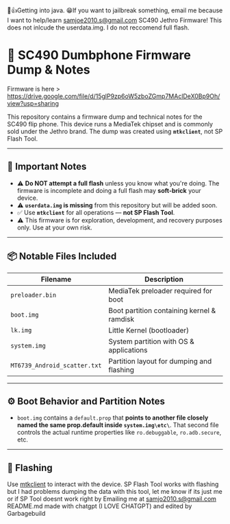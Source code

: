 🙌👍Getting into java.
😁If you want to jailbreak something, email me because I want to help/learn samjoe2010.s@gmail.com
SC490 Jethro Firmware!  This does not inlcude the userdata.img.  I do not reccomend full flash.
# 📱 SC490 Dumbphone Firmware Dump & Notes
Firmware is here > https://drive.google.com/file/d/15glP9zp6oW5zboZGmp7MAclDeX0Bp9Oh/view?usp=sharing

This repository contains a firmware dump and technical notes for the SC490 flip phone. This device runs a MediaTek chipset and is commonly sold under the Jethro brand. The dump was created using **`mtkclient`**, not SP Flash Tool.

---

## 🚨 Important Notes

- ⚠️ **Do NOT attempt a full flash** unless you know what you're doing. The firmware is incomplete and doing a full flash may **soft-brick** your device.
- ⚠️ **`userdata.img` is missing** from this repository but will be added soon.
- ✅ Use **`mtkclient`** for all operations — **not SP Flash Tool**.
- ⚠️ This firmware is for exploration, development, and recovery purposes only. Use at your own risk.

---

## 📦 Notable Files Included

| Filename      | Description                                     |
|---------------|-------------------------------------------------|
| `preloader.bin` | MediaTek preloader required for boot          |
| `boot.img`    | Boot partition containing kernel & ramdisk       |
| `lk.img`      | Little Kernel (bootloader)                      |
| `system.img`  | System partition with OS & applications         |
| `MT6739_Android_scatter.txt`  | Partition layout for dumping and flashing         |




---

## ⚙️ Boot Behavior and Partition Notes

- `boot.img` contains a `default.prop` that **points to another file closely named the same prop.default inside `system.img\etc\`**. That second file controls the actual runtime properties like `ro.debuggable`, `ro.adb.secure`, etc.


---

## 🔧 Flashing

Use [mtkclient](https://github.com/bkerler/mtkclient) to interact with the device.
SP Flash Tool works with flashing but I had problems dumping the data with this tool, let me know if its just me or if SP Tool doesnt work right by Emailing me at samjo2010.s@gmail.com
README.md made with chatgpt (I LOVE CHATGPT) and edited by Garbagebuild

